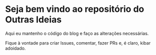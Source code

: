 
# Seja bem vindo ao repositório do Outras Ideias

Aqui eu mantenho o código do blog e faço as alterações necessárias. 

Fique à vontade para criar Issues, comentar, fazer PRs e, é claro, kibar adoidado.
